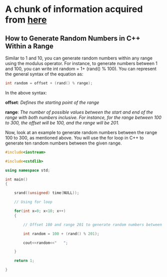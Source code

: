 # **A chunk of information acquired from [here](https://www.simplilearn.com/tutorials/cpp-tutorial/random-number-generator-in-cpp "Read It")**
## How to Generate Random Numbers in C++ Within a Range

Similar to 1 and 10, you can generate random numbers within any range using the modulus operator. For instance, to generate numbers between 1 and 100, you can write int random = 1+ (rand() % 100). You can represent the general syntax of the equation as:

```C++
int random = offset + (rand() % range);
```

In the above syntax:

**offset**: _Defines the starting point of the range_


**range**: _The number of possible values between the start and end of the range with both numbers inclusive. For instance, for the range between 100 to 300, the offset will be 100, and the range will be 201._

Now, look at an example to generate random numbers between the range 100 to 300, as mentioned above. 
You will use the for loop in C++ to generate ten random numbers between the given range.

```C++
#include<iostream>

#include<cstdlib>

using namespace std;

int main()
{

	srand((unsigned) time(NULL)); 

	// Using for loop

	for(int x=0; x<10; x++)        
	{

		// Offset 100 and range 201 to generate random numbers between 100 and 300

		int random = 100 + (rand() % 201);

		cout<<random<<"   ";

	}

	return 1;

}
```
